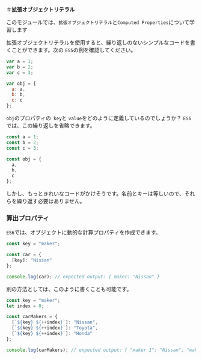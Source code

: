 ＃**拡張オブジェクトリテラル**

このモジュールでは、`拡張オブジェクトリテラル`と`Computed Properties`について学習します

拡張オブジェクトリテラルを使用すると、繰り返しのないシンプルなコードを書くことができます。次の `ES5`の例を確認してください。

```js
var a = 1;
var b = 2;
var c = 3;

var obj = {
  a: a,
  b: b,
  c: c
};
```

`obj`のプロパティの` key`と `value`をどのように定義しているのでしょうか？ `ES6`では、この繰り返しを省略できます。

```js
const a = 1;
const b = 2;
const c = 3;

const obj = {
  a,
  b,
  c
};
```
しかし、もっときれいなコードがかけそうです。名前とキーは等しいので、それらを繰り返す必要はありません。

### **算出プロパティ**

`ES6`では、オブジェクトに動的な計算プロパティを作成できます。


```js
const key = "maker";

const car = {
  [key]: "Nissan"
};

console.log(car); // expected output: { maker: "Nissan" }
```

別の方法としては、このように書くことも可能です。

```js
const key = "maker";
let index = 0;

const carMakers = {
  [`${key} ${++index}`]: "Nissan",
  [`${key} ${++index}`]: "Toyota",
  [`${key} ${++index}`]: "Honda"
};

console.log(carMakers); // expected output: { "maker 1": "Nissan", "maker 2": "Toyota", "maker 3": "Honda" }
```
